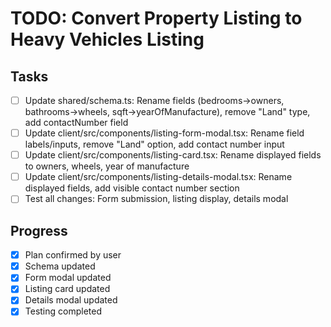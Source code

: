 # TODO: Convert Property Listing to Heavy Vehicles Listing

## Tasks
- [ ] Update shared/schema.ts: Rename fields (bedrooms->owners, bathrooms->wheels, sqft->yearOfManufacture), remove "Land" type, add contactNumber field
- [ ] Update client/src/components/listing-form-modal.tsx: Rename field labels/inputs, remove "Land" option, add contact number input
- [ ] Update client/src/components/listing-card.tsx: Rename displayed fields to owners, wheels, year of manufacture
- [ ] Update client/src/components/listing-details-modal.tsx: Rename displayed fields, add visible contact number section
- [ ] Test all changes: Form submission, listing display, details modal

## Progress
- [x] Plan confirmed by user
- [x] Schema updated
- [x] Form modal updated
- [x] Listing card updated
- [x] Details modal updated
- [x] Testing completed
